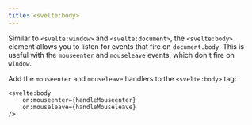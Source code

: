 ```yaml
---
title: <svelte:body>
---
```


Similar to `<svelte:window>` and `<svelte:document>`, the `<svelte:body>` element allows you to listen for events that fire on `document.body`. This is useful with the `mouseenter` and `mouseleave` events, which don't fire on `window`.

Add the `mouseenter` and `mouseleave` handlers to the `<svelte:body>` tag:

```svelte
<svelte:body
	on:mouseenter={handleMouseenter}
	on:mouseleave={handleMouseleave}
/>
```
